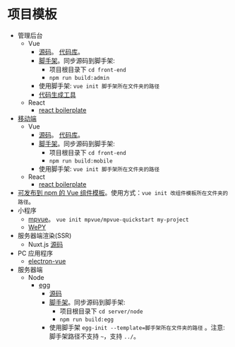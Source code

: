 # 项目模板
* 管理后台
  * Vue
    * [源码](front-end/admin)。 [代码库](https://github.com/iamjoel/admin-codes-collection)。
    * [脚手架](front-end/vue-cli-admin)。同步源码到脚手架:
      * 项目根目录下 `cd front-end`
      * `npm run build:admin`
    * 使用脚手架: `vue init 脚手架所在文件夹的路径`
    * [代码生成工具](https://iamjoel.github.io/admin-fe-generator/src/)
  * React
    * [react boilerplate](https://github.com/react-boilerplate/react-boilerplate)
* [移动端](front-end/mobile)
  * Vue
    * [源码](front-end/mobile)。 [代码库](https://github.com/iamjoel/mobile-codes-collection)。
    * [脚手架](front-end/vue-cli-mobile)。同步源码到脚手架:
      * 项目根目录下 `cd front-end` 
      * `npm run build:mobile`
    * 使用脚手架: `vue init 脚手架所在文件夹的路径`
  * React
    * [react boilerplate](https://github.com/react-boilerplate/react-boilerplate)
* [可发布到 npm 的 Vue 组件模板](front-end/vue-cli-npm-components)。使用方式：`vue init 改组件模板所在文件夹的路径`。
* 小程序
  * [mpvue](http://mpvue.com/mpvue/quickstart/)。 `vue init mpvue/mpvue-quickstart my-project`
  * [WePY](front-end/wepy)
* 服务器端渲染(SSR)
  * Nuxt.js [源码](front-end/nuxt)
* PC 应用程序
  * [electron-vue](https://github.com/SimulatedGREG/electron-vue)
* 服务器端
  * Node
    * [egg](server/node/egg)
      * [源码](server/node/egg)
      * [脚手架](server/node/egg-boilerplate)。同步源码到脚手架:
        * 项目根目录下 `cd server/node` 
        * `npm run build:egg`
      * 使用脚手架 `egg-init --template=脚手架所在文件夹的路径` 。注意: 脚手架路径不支持 `~`，支持 `../`。
